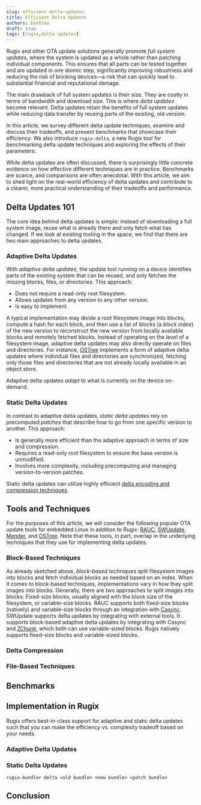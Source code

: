 ```yaml
---
slug: efficient-delta-updates
title: Efficient Delta Updates
authors: koehlma
draft: true
tags: [rugix,delta updates]
---
```


Rugix and other OTA update solutions generally promote *full system updates*, where the system is updated as a whole rather than patching individual components. This ensures that all parts can be tested together and are updated in one atomic step, significantly improving robustness and reducing the risk of bricking devices—a risk that can quickly lead to substantial financial and reputational damage.

The main drawback of full system updates is their size. They are costly in terms of bandwidth and download size. This is where *delta updates* become relevant. Delta updates retain the benefits of full system updates while reducing data transfer by reusing parts of the existing, old version.

In this article, we survey different delta update techniques, examine and discuss their tradeoffs, and present benchmarks that showcase their efficiency. We also introduce `rugix-delta`, a new Rugix tool for benchmarking delta update techniques and exploring the effects of their parameters.

<!-- truncate -->

While delta updates are often discussed, there is surprisingly little concrete evidence on how effective different techniques are in practice. Benchmarks are scarce, and comparisons are often anecdotal. With this article, we aim to shed light on the real-world efficiency of delta updates and contribute to a clearer, more practical understanding of their tradeoffs and performance.


## Delta Updates 101

The core idea behind delta updates is simple: instead of downloading a full system image, reuse what is already there and only fetch what has changed. If we look at existing tooling in the space, we find that there are two main approaches to delta updates.

### Adaptive Delta Updates

With *adaptive delta updates*, the update tool running on a device identifies parts of the existing system that can be reused, and only fetches the missing blocks, files, or directories. This approach:

- Does not require a read-only root filesystem.
- Allows updates from any version to any other version.
- Is easy to implement.

A typical implementation may divide a root filesystem image into blocks, compute a hash for each block, and then use a list of blocks (a *block index*) of the new version to reconstruct the new version from locally available blocks and remotely fetched blocks. Instead of operating on the level of a filesystem image, adaptive delta updates may also directly operate on files and directories. For instance, [*OSTree*](https://ostreedev.github.io/ostree/) implements a form of adaptive delta updates where individual files and directories are synchronized, fetching only those files and directories that are not already locally available in an object store.

Adaptive delta updates *adapt* to what is currently on the device on-demand.

### Static Delta Updates

In contrast to adaptive delta updates, *static delta updates* rely on precomputed *patches* that describe how to go from one specific version to another. This approach:

- Is generally more efficient than the adaptive approach in terms of size and compression.
- Requires a read-only root filesystem to ensure the base version is unmodified.
- Involves more complexity, including precomputing and managing version-to-version patches.

Static delta updates can utilize highly efficient [delta encoding and compression techniques](https://en.wikipedia.org/wiki/Delta_encoding).


## Tools and Techniques

For the purposes of this article, we will consider the following popular OTA update tools for embedded Linux in addition to Rugix: [RAUC](https://rauc.io/), [SWUpdate](https://sbabic.github.io/swupdate/swupdate.html), [Mender](https://mender.io/), and [OSTree](https://ostreedev.github.io/ostree/). Note that these tools, in part, overlap in the underlying techniques that they use for implementing delta updates.

### Block-Based Techniques

As already sketched above, *block-based techniques* split filesystem images into blocks and fetch individual blocks as needed based on an index. When it comes to block-based techniques, implementations vary in how they split images into blocks. Generally, there are two approaches to split images into blocks: Fixed-size blocks, usually aligned with the block size of the filesystem, or variable-size blocks. RAUC supports both fixed-size blocks (natively) and variable-size blocks through an integration with [Casync](https://github.com/systemd/casync). SWUpdate supports delta updates by integrating with external tools. It supports block-based adaptive delta updates by integrating with Casync and [ZChunk](https://github.com/zchunk/zchunk), which both can use variable-sized blocks. Rugix natively supports fixed-size blocks and variable-sized blocks. 

### Delta Compression

### File-Based Techniques


## Benchmarks


## Implementation in Rugix

Rugix offers best-in-class support for adaptive and static delta updates such that you can make the efficiency vs. complexity tradeoff based on your needs.

### Adaptive Delta Updates

### Static Delta Updates

```shell
rugix-bundler delta <old bundle> <new bundle> <patch bundle>
```


## Conclusion


